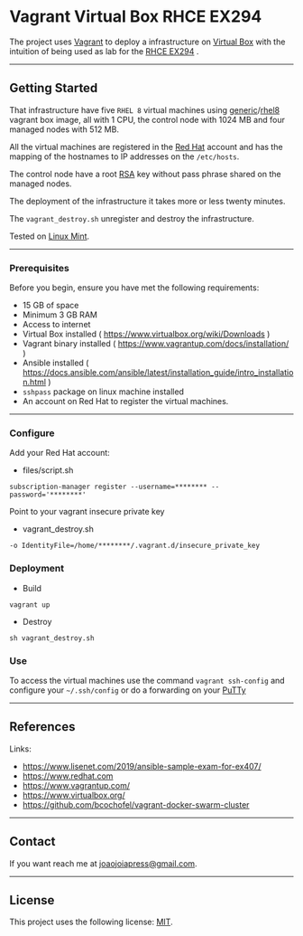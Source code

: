 # Vagrant  Virtual Box  RHCE EX294

The project uses [Vagrant](https://www.vagrantup.com/) to deploy a infrastructure on [Virtual Box](https://www.virtualbox.org/) with the intuition of being used as lab for the [RHCE EX294](https://www.redhat.com/en/services/training/ex294-red-hat-certified-engineer-rhce-exam-red-hat-enterprise-linux-8) .

---

## Getting Started

That infrastructure have five ```RHEL 8```  virtual machines using [generic](https://app.vagrantup.com/generic)/[rhel8](https://app.vagrantup.com/generic/boxes/rhel8) vagrant box image, all with 1 CPU, the control node with 1024 MB and four managed nodes with 512 MB.

All the virtual machines are registered in the [Red Hat](https://www.redhat.com) account and has the mapping of the hostnames to IP addresses on the ```/etc/hosts```.

The control node have a root [RSA](https://en.wikipedia.org/wiki/RSA_(cryptosystem)) key without pass phrase shared on the managed nodes.

The deployment of the infrastructure it takes more or less twenty minutes.

The  ```vagrant_destroy.sh``` unregister and destroy the infrastructure.

Tested on [Linux Mint](https://linuxmint.com/).

---

### Prerequisites

Before you begin, ensure you have met the following requirements:

* 15 GB of space
* Minimum 3 GB RAM
* Access to internet
* Virtual Box installed  ( https://www.virtualbox.org/wiki/Downloads )
* Vagrant binary installed  ( https://www.vagrantup.com/docs/installation/ )
* Ansible installed ( https://docs.ansible.com/ansible/latest/installation_guide/intro_installation.html )
* ```sshpass``` package on linux machine installed
* An account on Red Hat to register the virtual machines.

---

### Configure

Add your Red Hat account:

* files/script.sh
```
subscription-manager register --username=******** --password='********'
```
Point to your vagrant insecure private key

* vagrant_destroy.sh
```
-o IdentityFile=/home/********/.vagrant.d/insecure_private_key
```

### Deployment

* Build

```
vagrant up
```

* Destroy
```
sh vagrant_destroy.sh
```

### Use
To access the virtual machines use the command ```vagrant ssh-config``` and configure your ```~/.ssh/config``` or do a forwarding on your [PuTTy](https://www.chiark.greenend.org.uk/~sgtatham/putty/)

---

## References

Links:
* https://www.lisenet.com/2019/ansible-sample-exam-for-ex407/
* https://www.redhat.com
* https://www.vagrantup.com/
* https://www.virtualbox.org/
* https://github.com/bcochofel/vagrant-docker-swarm-cluster

----

## Contact

If you want reach me at joaojoiapress@gmail.com.

---

## License

This project uses the following license: [MIT](https://github.com/JoaoMJoia/vagrant-vb-rhce/blob/master/LICENSE).
